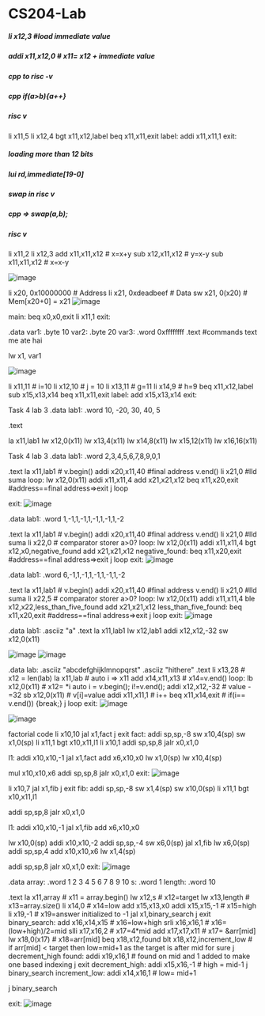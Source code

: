 # CS204-Lab

##### li x12,3 #load immediate value
##### addi x11,x12,0 # x11= x12 + immediate value


##### cpp to risc -v 
##### cpp if(a>b){a++}
##### risc v 
li x11,5
li x12,4
bgt x11,x12,label
beq x11,x11,exit
label: addi x11,x11,1
exit:



##### loading more than 12 bits
##### lui rd,immediate[19-0]


##### swap in risc v
##### cpp => swap(a,b);
##### risc v
li x11,2
li x12,3
add x11,x11,x12 # x=x+y
sub x12,x11,x12 # y=x-y
sub x11,x11,x12 # x=x-y

![image](https://user-images.githubusercontent.com/62541263/109992434-45a14b00-7d31-11eb-87d0-4e917d7078a1.png)


li x20, 0x10000000 # Address
li x21, 0xdeadbeef # Data
sw x21, 0(x20) # Mem[x20+0] = x21
![image](https://user-images.githubusercontent.com/62541263/110138906-7ac4a080-7df8-11eb-8a09-c5c2f4f258a1.png)




main:
beq x0,x0,exit
li x11,1
exit:



.data
var1: .byte 10
var2: .byte 20
var3: .word 0xffffffff
.text
#commands text me ate hai

lw x1, var1


![image](https://user-images.githubusercontent.com/62541263/110142459-32a77d00-7dfc-11eb-9bd3-2f7375b3182b.png)




li x11,11 # i=10
li x12,10 # j = 10
li x13,11 # g=11
li x14,9  # h=9
beq x11,x12,label
sub x15,x13,x14
beq x11,x11,exit
label:
add x15,x13,x14
exit:


Task 4 lab 3
.data
lab1: .word 10, -20, 30, 40, 5

.text

la x11,lab1
lw x12,0(x11)
lw x13,4(x11)
lw x14,8(x11)
lw x15,12(x11)
lw x16,16(x11)



Task 4 lab 3
.data
lab1: .word 2,3,4,5,6,7,8,9,0,1

.text
la x11,lab1 # v.begin()
addi x20,x11,40 #final address v.end()
li x21,0 #lld suma
loop:
lw x12,0(x11)
addi x11,x11,4
add x21,x21,x12
beq x11,x20,exit #address==final address=>exit
j loop

exit:
![image](https://user-images.githubusercontent.com/62541263/110162915-5d51ff80-7e15-11eb-88f4-9b33913c5386.png)


.data
lab1: .word 1,-1,1,-1,1,-1,1,-1,1,-2

.text
la x11,lab1 # v.begin()
addi x20,x11,40 #final address v.end()
li x21,0 #lld suma
li x22,0 # comparator storer a>0?
loop:
lw x12,0(x11)
addi x11,x11,4
bgt x12,x0,negative_found
add x21,x21,x12
negative_found:
beq x11,x20,exit #address==final address=>exit
j loop
exit:
![image](https://user-images.githubusercontent.com/62541263/110163893-a8b8dd80-7e16-11eb-8f5f-2a77c9262c2d.png)

.data
lab1: .word 6,-1,1,-1,1,-1,1,-1,1,-2

.text
la x11,lab1 # v.begin()
addi x20,x11,40 #final address v.end()
li x21,0 #lld suma
li x22,5 # comparator storer a>0?
loop:
lw x12,0(x11)
addi x11,x11,4
ble x12,x22,less_than_five_found
add x21,x21,x12
less_than_five_found:
beq x11,x20,exit #address==final address=>exit
j loop
exit:
![image](https://user-images.githubusercontent.com/62541263/110164158-fb929500-7e16-11eb-99be-07b008c0f599.png)


.data
lab1: .asciiz "a"
.text
la x11,lab1
lw x12,lab1
addi x12,x12,-32
sw x12,0(x11)

![image](https://user-images.githubusercontent.com/62541263/110232647-f9c6ef80-7f44-11eb-82b9-38c5f1de03a3.png)
![image](https://user-images.githubusercontent.com/62541263/110232656-02b7c100-7f45-11eb-95a6-3d80d4e29fa5.png)


.data
lab: 
.asciiz "abcdefghijklmnopqrst" 
.asciiz "hithere"
.text
li x13,28 # x12 = len(lab)
la x11,lab # auto i => x11
add x14,x11,x13 # x14=v.end()
loop:
lb x12,0(x11) # x12= *i         auto i = v.begin(); i!=v.end(); 
addi x12,x12,-32 # value -=32 
sb x12,0(x11) # v[i]=value
addi x11,x11,1 # i++
beq x11,x14,exit # if(i== v.end()) {break;}
j loop
exit:
![image](https://user-images.githubusercontent.com/62541263/110250493-7be50180-7fa1-11eb-9741-5536e0283c84.png)

![image](https://user-images.githubusercontent.com/62541263/110250796-5eb13280-7fa3-11eb-80b4-552538e04708.png)



factorial code 
li x10,10
jal x1,fact
j exit
fact:
addi sp,sp,-8
sw x10,4(sp)
sw x1,0(sp)
li x11,1
bgt x10,x11,l1
li x10,1
addi sp,sp,8
jalr x0,x1,0

l1:
addi x10,x10,-1
jal x1,fact
add x6,x10,x0
lw x1,0(sp)
lw x10,4(sp)

mul x10,x10,x6
addi sp,sp,8
jalr x0,x1,0
exit:
![image](https://user-images.githubusercontent.com/62541263/110898342-125c4e80-8325-11eb-9e86-3e32e5dc39e3.png)






li x10,7
jal x1,fib
j exit
fib:
addi sp,sp,-8
sw x1,4(sp)
sw x10,0(sp)
li x11,1
bgt x10,x11,l1

addi sp,sp,8
jalr x0,x1,0

l1:
addi x10,x10,-1
jal x1,fib
add x6,x10,x0


lw x10,0(sp)
addi x10,x10,-2
addi sp,sp,-4
sw x6,0(sp)
jal x1,fib
lw x6,0(sp)
addi sp,sp,4
add x10,x10,x6
lw x1,4(sp)

addi sp,sp,8
jalr x0,x1,0
exit:
![image](https://user-images.githubusercontent.com/62541263/110899009-53089780-8326-11eb-9f48-6cab53ad7ab6.png)








.data
array: .word 1 2 3 4 5 6 7 8 9 10
s: .word 1
length: .word 10

.text
la x11,array # x11 = array.begin()
lw x12,s # x12=target
lw x13,length # x13=array.size()
li x14,0 # x14=low
add x15,x13,x0
addi x15,x15,-1 # x15=high
li x19,-1 # x19=answer  initialized to -1
jal x1,binary_search
j exit
binary_search:
add x16,x14,x15 # x16=low+high
srli x16,x16,1 # x16=(low+high)/2=mid
slli x17,x16,2 # x17=4*mid
add x17,x17,x11 # x17= &arr[mid]
lw x18,0(x17) # x18=arr[mid]
beq x18,x12,found
blt x18,x12,increment_low # if arr[mid] < target then low=mid+1 as the target is after mid for sure
j decrement_high
found:
addi x19,x16,1 # found on mid and 1 added to make one based indexing
j exit
decrement_high:
addi x15,x16,-1 # high = mid-1
j binary_search
increment_low:
addi x14,x16,1 # low= mid+1

j binary_search

exit:
![image](https://user-images.githubusercontent.com/62541263/110905075-eb574a00-832f-11eb-9980-862003cd6675.png)
